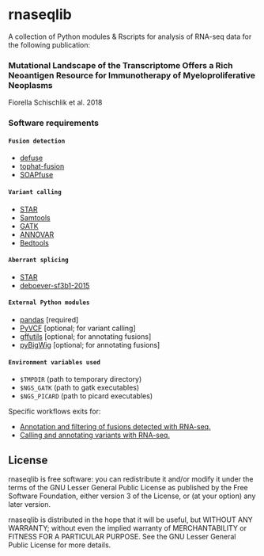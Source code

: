 rnaseqlib 
=========

A collection of Python modules & Rscripts for analysis of RNA-seq data for the following publication:
### Mutational Landscape of the Transcriptome Offers a Rich Neoantigen Resource for Immunotherapy of Myeloproliferative Neoplasms
Fiorella Schischlik et al. 2018

### Software requirements
#### `Fusion detection`
+ [defuse](http://sourceforge.net/projects/defuse/)
+ [tophat-fusion](http://ccb.jhu.edu/software/tophat/fusion_index.html)
+ [SOAPfuse](http://soap.genomics.org.cn/soapfuse.html)

#### `Variant calling`
+ [STAR](https://github.com/alexdobin/STAR)
+ [Samtools](http://samtools.sourceforge.net/)
+ [GATK](https://www.broadinstitute.org/gatk/)
+ [ANNOVAR](http://annovar.openbioinformatics.org/en/latest/)
+ [Bedtools](https://github.com/arq5x/bedtools2)

#### `Aberrant splicing`
+ [STAR](https://github.com/alexdobin/STAR)
+ [deboever-sf3b1-2015](https://github.com/cdeboever3/deboever-sf3b1-2015)

#### `External Python modules`
+ [pandas](https://github.com/pydata/pandas) [required]
+ [PyVCF](https://pypi.python.org/pypi/PyVCF) [optional; for variant calling]
+ [gffutils](https://pypi.python.org/pypi/gffutils) [optional; for annotating fusions]
+ [pyBigWig](https://pypi.python.org/pypi/pyBigWig) [optional; for annotating fusions]

#### `Environment variables used`
+ ```$TMPDIR``` (path to temporary directory)  
+ ```$NGS_GATK``` (path to gatk executables) 
+ ```$NGS_PICARD``` (path to picard executables)

Specific workflows exits for:
+ [Annotation and filtering of fusions detected with RNA-seq.](doc/fusion_workflow.md)
+ [Calling and annotating variants with RNA-seq.](doc/variant_calling.md)


## License

rnaseqlib is free software: you can redistribute it and/or modify it under the terms of the GNU Lesser General Public License as published by the Free Software Foundation, either version 3 of the License, or (at your option) any later version.

rnaseqlib is distributed in the hope that it will be useful, but WITHOUT ANY WARRANTY; without even the implied warranty of MERCHANTABILITY or FITNESS FOR A PARTICULAR PURPOSE. See the GNU Lesser General Public License for more details.

